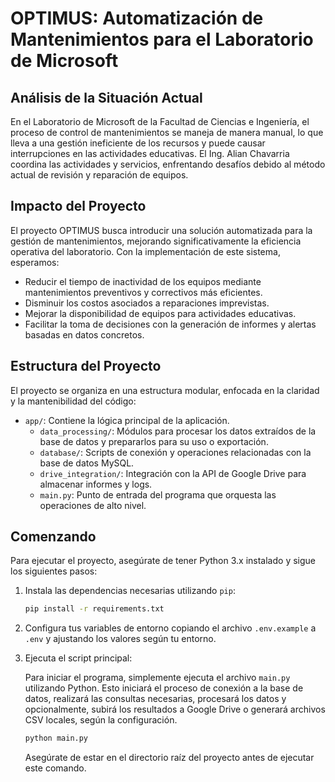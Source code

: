 # OPTIMUS: Automatización de Mantenimientos para el Laboratorio de Microsoft

## Análisis de la Situación Actual

En el Laboratorio de Microsoft de la Facultad de Ciencias e Ingeniería, el proceso de control de mantenimientos se maneja de manera manual, lo que lleva a una gestión ineficiente de los recursos y puede causar interrupciones en las actividades educativas. El Ing. Alian Chavarria coordina las actividades y servicios, enfrentando desafíos debido al método actual de revisión y reparación de equipos.

## Impacto del Proyecto

El proyecto OPTIMUS busca introducir una solución automatizada para la gestión de mantenimientos, mejorando significativamente la eficiencia operativa del laboratorio. Con la implementación de este sistema, esperamos:

- Reducir el tiempo de inactividad de los equipos mediante mantenimientos preventivos y correctivos más eficientes.
- Disminuir los costos asociados a reparaciones imprevistas.
- Mejorar la disponibilidad de equipos para actividades educativas.
- Facilitar la toma de decisiones con la generación de informes y alertas basadas en datos concretos.

## Estructura del Proyecto

El proyecto se organiza en una estructura modular, enfocada en la claridad y la mantenibilidad del código:

- `app/`: Contiene la lógica principal de la aplicación.
  - `data_processing/`: Módulos para procesar los datos extraídos de la base de datos y prepararlos para su uso o exportación.
  - `database/`: Scripts de conexión y operaciones relacionadas con la base de datos MySQL.
  - `drive_integration/`: Integración con la API de Google Drive para almacenar informes y logs.
  - `main.py`: Punto de entrada del programa que orquesta las operaciones de alto nivel.

## Comenzando

Para ejecutar el proyecto, asegúrate de tener Python 3.x instalado y sigue los siguientes pasos:

1. Instala las dependencias necesarias utilizando `pip`:

    ```bash
    pip install -r requirements.txt
    ```

2. Configura tus variables de entorno copiando el archivo `.env.example` a `.env` y ajustando los valores según tu entorno.

3. Ejecuta el script principal:

    Para iniciar el programa, simplemente ejecuta el archivo `main.py` utilizando Python. Esto iniciará el proceso de conexión a la base de datos, realizará las consultas necesarias, procesará los datos y opcionalmente, subirá los resultados a Google Drive o generará archivos CSV locales, según la configuración.

    ```bash
    python main.py
    ```

    Asegúrate de estar en el directorio raíz del proyecto antes de ejecutar este comando.
